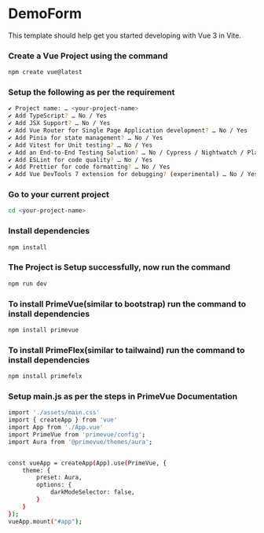 # DemoForm
This template should help get you started developing with Vue 3 in Vite.

### Create a Vue Project using the command
```sh
npm create vue@latest
```
### Setup the following as per the requirement
```sh
✔ Project name: … <your-project-name>
✔ Add TypeScript? … No / Yes
✔ Add JSX Support? … No / Yes
✔ Add Vue Router for Single Page Application development? … No / Yes
✔ Add Pinia for state management? … No / Yes
✔ Add Vitest for Unit testing? … No / Yes
✔ Add an End-to-End Testing Solution? … No / Cypress / Nightwatch / Playwright
✔ Add ESLint for code quality? … No / Yes
✔ Add Prettier for code formatting? … No / Yes
✔ Add Vue DevTools 7 extension for debugging? (experimental) … No / Yes
```

### Go to your current project
```sh
cd <your-project-name>
```

### Install dependencies
```sh
npm install
```


### The Project is Setup successfully, now run the command
```sh
npm run dev
```

### To install PrimeVue(similar to bootstrap) run the command to install dependencies
```sh
npm install primevue
```

### To install PrimeFlex(similar to tailwaind) run the command to install dependencies
```sh
npm install primefelx
```

### Setup main.js as per the steps in PrimeVue Documentation

```sh
import './assets/main.css'
import { createApp } from 'vue'
import App from './App.vue'
import PrimeVue from 'primevue/config';
import Aura from '@primevue/themes/aura';


const vueApp = createApp(App).use(PrimeVue, {
    theme: {
        preset: Aura,
        options: {
            darkModeSelector: false,
        }
    }
});
vueApp.mount("#app");
```
